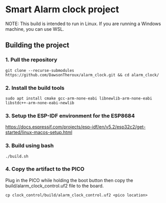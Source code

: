 # Smart Alarm clock project

NOTE: This build is intended to run in Linux. If you are running a Windows machine, you can use WSL.

## Building the project

### 1. Pull the repository
```
git clone --recurse-submodules https://github.com/DawsonTheroux/alarm_clock.git && cd alarm_clock/
```

### 2. Install the build tools
```
sudo apt install cmake gcc-arm-none-eabi libnewlib-arm-none-eabi libstdc++-arm-none-eabi-newlib
```

### 3. Setup the ESP-IDF environment for the ESP8684
https://docs.espressif.com/projects/esp-idf/en/v5.2/esp32c2/get-started/linux-macos-setup.html 

### 3. Build using bash
```
./build.sh
```

### 4. Copy the artifact to the PICO
 Plug in the PICO while holding the boot button then copy the build/alarm_clock_control.uf2 file to the board.
```
cp clock_control/build/alarm_clock_control.uf2 <pico location>
```
 
